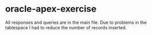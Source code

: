 # oracle-apex-exercise

All responses and queries are in the main file.
Due to problems in the tablespace I had to reduce the number of records inserted.